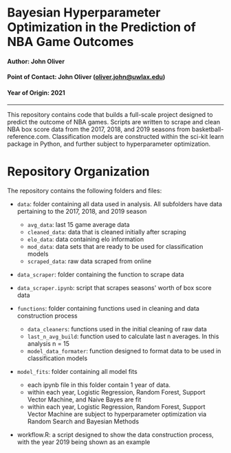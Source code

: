 # Bayesian Hyperparameter Optimization in the Prediction of NBA Game Outcomes

#### Author: John Oliver
#### Point of Contact: John Oliver (oliver.john@uwlax.edu)
#### Year of Origin: 2021

*** 

This repository contains code that builds a full-scale project designed to predict the outcome of NBA games. Scripts are written to scrape and clean NBA box score data from the 2017, 2018, and 2019 seasons from basketball-reference.com. Classification models are constructed within the sci-kit learn package in Python, and further subject to hyperparameter optimization.

# Repository Organization 

The repository contains the following folders and files:

- `data`: folder containing all data used in analysis. All subfolders have data pertaining to the 2017, 2018, and 2019 season
  * `avg_data`: last 15 game average data
  * `cleaned_data`: data that is cleaned initially after scraping
  * `elo_data`: data containing elo information
  * `mod_data`: data sets that are ready to be used for classification models
  * `scraped_data`: raw data scraped from online 

- `data_scraper`: folder containing the function to scrape data
 * `data_scraper.ipynb`: script that scrapes seasons' worth of box score data

- `functions`: folder containing functions used in cleaning and data construction process
  * `data_cleaners`: functions used in the initial cleaning of raw data
  * `last_n_avg_build`: function used to calculate last n averages. In this analysis n = 15
  * `model_data_formater`: function designed to format data to be used in classification models

- `model_fits`: folder containing all model fits
  * each ipynb file in this folder contain 1 year of data.
  * within each year, Logistic Regression, Random Forest, Support Vector Machine, and Naive Bayes are fit
  * within each year, Logistic Regression, Random Forest, Support Vector Machine are subject to hyperparameter optimization via Random Search and Bayesian Methods

- workflow.R: a script designed to show the data construction process, with the year 2019 being shown as an example 
